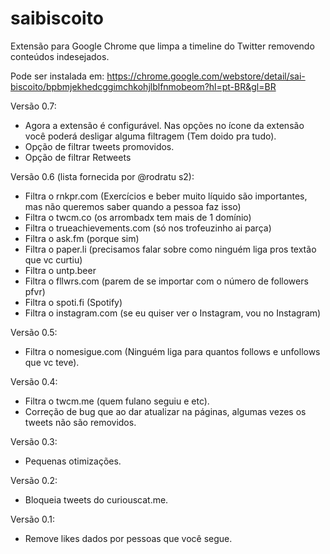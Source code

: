 # saibiscoito
Extensão para Google Chrome que limpa a timeline do Twitter removendo conteúdos indesejados.

Pode ser instalada em:
https://chrome.google.com/webstore/detail/sai-biscoito/bpbmjekhedcggimchkohjlblfnmobeom?hl=pt-BR&gl=BR

Versão 0.7:
- Agora a extensão é configurável. Nas opções no ícone da extensão você poderá desligar alguma filtragem (Tem doido pra tudo).
- Opção de filtrar tweets promovidos.
- Opção de filtrar Retweets

Versão 0.6 (lista fornecida por @rodratu s2):
- Filtra o rnkpr.com (Exercícios e beber muito líquido são importantes, mas não queremos saber quando a pessoa faz isso)
- Filtra o twcm.co (os arrombadx tem mais de 1 domínio)
- Filtra o trueachievements.com (só nos trofeuzinho ai parça)
- Filtra o ask.fm (porque sim)
- Filtra o paper.li (precisamos falar sobre como ninguém liga pros textão que vc curtiu)
- Filtra o untp.beer
- Filtra o fllwrs.com (parem de se importar com o número de followers pfvr)
- Filtra o spoti.fi (Spotify)
- Filtra o instagram.com (se eu quiser ver o Instagram, vou no Instagram)


Versão 0.5:
- Filtra o nomesigue.com (Ninguém liga para quantos follows e unfollows que vc teve).

Versão 0.4:
- Filtra o twcm.me (quem fulano seguiu e etc).
- Correção de bug que ao dar atualizar na páginas, algumas vezes os tweets não são removidos.

Versão 0.3:
- Pequenas otimizações.

Versão 0.2:
- Bloqueia tweets do curiouscat.me.

Versão 0.1:
- Remove likes dados por pessoas que você segue.
